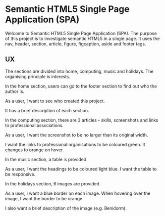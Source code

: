 # Semantic HTML5 Single Page Application (SPA)

Welcome to Semantic HTML5 Single Page Application (SPA).  The purpose of this project is to investigate semantic HTML5 in a single page.
It uses the nav, header, section, article, figure, figcaption, aside and footer tags.

## UX

The sections are divided into home, computing, music and holidays.  The organising principle is interests.

In the home section, users can go to the footer section to find out who the author is.

As a user, I want to see who created this project.

It has a brief description of each section.

In the computing section, there are 3 articles - skills, screenshots and links to professional associations.

As a user, I want the screenshot to be no larger than its original width.

I want the links to professional organisations to be coloured green.  It changes to orange on hover.

In the music section, a table is provided.

As a user, I want the headings to be coloured light blue.  I want the table to be responsive.

In the holidays section, 6 images are provided.

As a user, I want a blue border on each image.  When hovering over the image, I want
the border to be orange.

I also want a brief description of the image (e.g. Benidorm).





